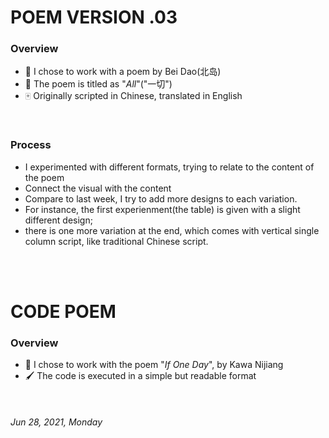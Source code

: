 
# POEM VERSION .03


### Overview

* 🎲 I chose to work with a poem by Bei Dao(北岛)
* 📜 The poem is titled as "*All*"("一切")
* 🀄️ Originally scripted in Chinese, translated in English

<br/>

### Process
- I experimented with different formats, trying to relate to the content of the poem
- Connect the visual with the content
- Compare to last week, I try to add more designs to each variation.
- For instance, the first experienment(the table) is given with a slight different design; 
- there is one more variation at the end, which comes with vertical single column script, like traditional Chinese script.

<br/>
<br/>

# CODE POEM


### Overview

* 📝 I chose to work with the poem "*If One Day*", by Kawa Nijiang
* 🖌 The code is executed in a simple but readable format

<br/>

###### *Jun 28, 2021, Monday*
